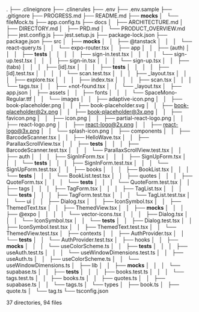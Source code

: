 .
├── .clineignore
├── .clinerules
├── .env
├── .env.sample
├── .gitignore
├── PROGRESS.md
├── README.md
├── __mocks__
│   └── fileMock.ts
├── app.config.ts
├── docs
│   ├── ARCHITECTURE.md
│   ├── DIRECTORY.md
│   ├── PRD.md
│   └── PRODUCT_OVERVIEW.md
├── jest.config.js
├── jest.setup.js
├── package-lock.json
├── package.json
├── src
│   ├── __mocks__
│   │   ├── @tanstack
│   │   │   └── react-query.ts
│   │   └── expo-router.tsx
│   ├── app
│   │   ├── (auth)
│   │   │   ├── __tests__
│   │   │   │   ├── sign-in.test.tsx
│   │   │   │   └── sign-up.test.tsx
│   │   │   ├── sign-in.tsx
│   │   │   └── sign-up.tsx
│   │   ├── (tabs)
│   │   │   ├── [id].tsx
│   │   │   ├── __tests__
│   │   │   │   ├── [id].test.tsx
│   │   │   │   └── scan.test.tsx
│   │   │   ├── _layout.tsx
│   │   │   ├── explore.tsx
│   │   │   ├── index.tsx
│   │   │   ├── scan.tsx
│   │   │   └── tags.tsx
│   │   ├── +not-found.tsx
│   │   └── _layout.tsx
│   ├── app.json
│   ├── assets
│   │   ├── fonts
│   │   │   └── SpaceMono-Regular.ttf
│   │   └── images
│   │       ├── adaptive-icon.png
│   │       ├── book-placeholder.png
│   │       ├── book-placeholder.svg
│   │       ├── book-placeholder@2x.png
│   │       ├── book-placeholder@3x.png
│   │       ├── favicon.png
│   │       ├── icon.png
│   │       ├── partial-react-logo.png
│   │       ├── react-logo.png
│   │       ├── react-logo@2x.png
│   │       ├── react-logo@3x.png
│   │       └── splash-icon.png
│   ├── components
│   │   ├── BarcodeScanner.tsx
│   │   ├── HelloWave.tsx
│   │   ├── ParallaxScrollView.tsx
│   │   ├── __tests__
│   │   │   ├── BarcodeScanner.test.tsx
│   │   │   └── ParallaxScrollView.test.tsx
│   │   ├── auth
│   │   │   ├── SignInForm.tsx
│   │   │   ├── SignUpForm.tsx
│   │   │   └── __tests__
│   │   │       ├── SignInForm.test.tsx
│   │   │       └── SignUpForm.test.tsx
│   │   ├── books
│   │   │   ├── BookList.tsx
│   │   │   └── __tests__
│   │   │       └── BookList.test.tsx
│   │   ├── quotes
│   │   │   ├── QuoteForm.tsx
│   │   │   └── __tests__
│   │   │       └── QuoteForm.test.tsx
│   │   ├── tags
│   │   │   ├── TagForm.tsx
│   │   │   ├── TagList.tsx
│   │   │   └── __tests__
│   │   │       ├── TagForm.test.tsx
│   │   │       └── TagList.test.tsx
│   │   └── ui
│   │       ├── Dialog.tsx
│   │       ├── IconSymbol.tsx
│   │       ├── ThemedText.tsx
│   │       ├── ThemedView.tsx
│   │       ├── __mocks__
│   │       │   ├── @expo
│   │       │   │   └── vector-icons.tsx
│   │       │   ├── Dialog.tsx
│   │       │   └── IconSymbol.tsx
│   │       └── __tests__
│   │           ├── Dialog.test.tsx
│   │           ├── IconSymbol.test.tsx
│   │           ├── ThemedText.test.tsx
│   │           └── ThemedView.test.tsx
│   ├── contexts
│   │   ├── AuthProvider.tsx
│   │   └── __tests__
│   │       └── AuthProvider.test.tsx
│   ├── hooks
│   │   ├── __mocks__
│   │   │   └── useColorScheme.ts
│   │   ├── __tests__
│   │   │   ├── useAuth.test.ts
│   │   │   └── useWindowDimensions.test.ts
│   │   ├── useAuth.ts
│   │   ├── useColorScheme.ts
│   │   └── useWindowDimensions.ts
│   ├── lib
│   │   ├── __mocks__
│   │   │   └── supabase.ts
│   │   ├── __tests__
│   │   │   ├── books.test.ts
│   │   │   └── tags.test.ts
│   │   ├── books.ts
│   │   ├── quotes.ts
│   │   ├── supabase.ts
│   │   └── tags.ts
│   └── types
│       ├── book.ts
│       ├── quote.ts
│       └── tag.ts
└── tsconfig.json

37 directories, 94 files
